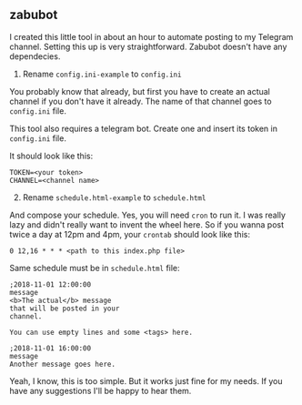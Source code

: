 ## zabubot
I created this little tool in about an hour to automate posting to my Telegram channel.
Setting this up is very straightforward. Zabubot doesn't have any dependecies.

1. Rename `config.ini-example` to `config.ini`

You probably know that already, but first you have to create an actual channel if you don't have it already. 
The name of that channel goes to `config.ini` file.

This tool also requires a telegram bot. Create one and insert its token in `config.ini` file.

It should look like this:
```
TOKEN=<your token>
CHANNEL=<channel name>
```

2. Rename `schedule.html-example` to `schedule.html`

And compose your schedule.
Yes, you will need `cron` to run it.
I was really lazy and didn't really want to invent the wheel here. So if you wanna post twice a day at 12pm and 4pm, your `crontab` should look like this:
```
0 12,16 * * * <path to this index.php file>
```

Same schedule must be in `schedule.html` file:
```
;2018-11-01 12:00:00
message
<b>The actual</b> message
that will be posted in your
channel.

You can use empty lines and some <tags> here.

;2018-11-01 16:00:00
message
Another message goes here.
```

Yeah, I know, this is too simple. But it works just fine for my needs.
If you have any suggestions I'll be happy to hear them.
